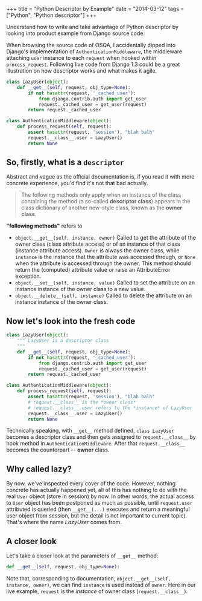 +++
title = "Python Descriptor by Example"
date = "2014-03-12"
tags = ["Python", "Python descriptor"]
+++

Understand how to write and take advantage of Python descriptor by looking into product example from Django source code.

When browsing the source code of OSQA, I accidentally dipped into Django's implementation of `AuthenticationMiddleware`, the middleware attaching `user` instance to each `request` when hooked within `process_request`. Following live code from Django 1.3 could be a great illustration on how descriptor works and what makes it agile.


```python
class LazyUser(object):
    def __get__(self, request, obj_type=None):
        if not hasattr(request, '_cached_user'):
            from django.contrib.auth import get_user
            request._cached_user = get_user(request)
        return request._cached_user

class AuthenticationMiddleware(object):
    def process_request(self, request):
        assert hasattr(request, 'session'), "blah balh"
        request.__class__.user = LazyUser()
        return None
```


So, firstly, what is a `descriptor`
-----------------------------------

Abstract and vague as the official documentation is, if you read it with more concrete experience, 
you'd find it's not that bad actually.


>The following methods only apply when an instance of the class containing the method (a so-called **descriptor class**) appears in the class dictionary of another new-style class, known as the **owner class**.

**"following methods"** refers to 

- `object.__get__(self, instance, owner)` Called to get the attribute of the owner class (class attribute access) or of an instance of that class (instance attribute access). `Owner` is always the owner class, while `instance` is the instance that the attribute was accessed through, or `None` when the attribute is accessed through the owner. This method should return the (computed) attribute value or raise an AttributeError exception.
- `object.__set__(self, instance, value)` Called to set the attribute on an instance instance of the owner class to a new value.
- `object.__delete__(self, instance)` Called to delete the attribute on an instance instance of the owner class.

Now let's look into the fresh code
----------------------------------

```python
class LazyUser(object):
    """ LazyUser is a descriptor class
    """
    def __get__(self, request, obj_type=None):
        if not hasattr(request, '_cached_user'):
            from django.contrib.auth import get_user
            request._cached_user = get_user(request)
        return request._cached_user

class AuthenticationMiddleware(object):
    def process_request(self, request):
        assert hasattr(request, 'session'), "blah balh"
        # request.__class__ is the *owner class*
        # request.__class__.user refers to the *instance* of LazyUser
        request.__class__.user = LazyUser() 
        return None
```

Technically speaking, with `__get__` method defined, `class LazyUser` becomes a descriptor class and then gets assigned to `request.__class__` by hook method in `AuthenticationMiddleware`. After that `request.__class__` becomes the counterpart -- **owner** class.

Why called lazy?
-----------------

By now, we've inspected every cover of the code. However, nothing concrete has actually happened yet, all of this has nothing to do with the real `User` object (store in session) by now. In other words, the actual access to `User` object has been postponed as much as possible, until `request.user` attributed is queried (then `__get__(...)` executes and return a meaningful user object from session, but the detail is not important to current topic). That's where the name *LazyUser* comes from.

A closer look
--------------

Let's take a closer look at the parameters of `__get__` method:


```python
def __get__(self, request, obj_type=None):
```

Note that, corresponding to documentation, `object.__get__(self, instance, owner)`, we can find `instance` is used instead of `owner`. Here in our live example, `request` is the *instance* of owner class (`request.__class__`).
